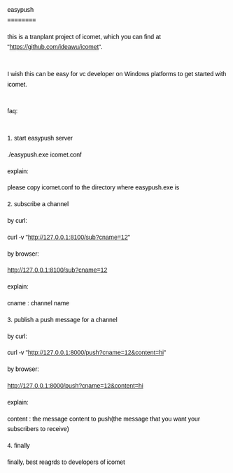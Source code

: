 <div style="line-height:1.7;color:#000000;font-size:14px;font-family:Arial"><p>easypush<br>========</p><p>this is a tranplant project of icomet, which you can find at "<a href="https://github.com/ideawu/icomet">https://github.com/ideawu/icomet</a>".</p><p><br>I wish this can be easy for vc developer on Windows platforms to get started with icomet.</p><p><br>faq:</p><p><br>1. start easypush server</p><p>./easypush.exe icomet.conf</p><p>explain:</p><p>please copy icomet.conf to the directory where easypush.exe is</p><p>2. subscribe a channel</p><p>by curl:</p><p>curl -v "<a href="http://127.0.0.1:8100/sub?cname=12">http://127.0.0.1:8100/sub?cname=12</a>"</p><p>by browser:</p><p><a href="http://127.0.0.1:8100/sub?cname=12">http://127.0.0.1:8100/sub?cname=12</a></p><p>explain:</p><p>cname : channel name</p><p>3. publish a push message for a channel</p><p>by curl:</p><p>curl -v "<a href="http://127.0.0.1:8000/push?cname=12&amp;content=hi">http://127.0.0.1:8000/push?cname=12&amp;content=hi</a>"</p><p>by browser:</p><p><a href="http://127.0.0.1:8000/push?cname=12&amp;content=hi">http://127.0.0.1:8000/push?cname=12&amp;content=hi</a></p><p>explain:</p><p>content : the message content to push(the message that you want your subscribers to receive)</p><p>4. finally</p><p>finally, best reagrds to developers of icomet</p><p><br></p></div><br><br><span title="neteasefooter"><span id="netease_mail_footer"></span></span> 
